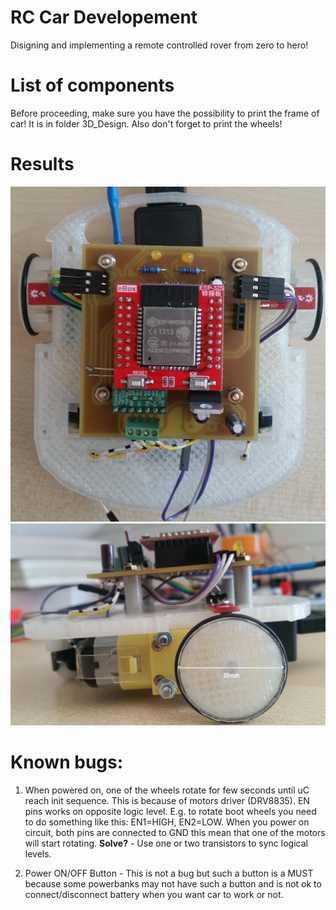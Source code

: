 # RC Car Developement

Disigning and implementing a remote controlled rover from zero to hero!

# List of components
Before proceeding, make sure you have the possibility to print the frame of car! It is in folder 3D_Design. Also don't forget to print the wheels!



# Results

![final1](docs/final1.jpg)
![final2](docs/final2.jpg)

# Known bugs:
  1. When powered on, one of the wheels rotate for few seconds until uC reach init sequence. This is because of motors driver (DRV8835). EN pins works on opposite logic level. E.g. to rotate boot wheels you need to do something like this: EN1=HIGH, EN2=LOW. When you power on circuit, both pins are connected to GND this mean that one of the motors will start rotating.
  **Solve?** - Use one or two transistors to sync logical levels. 
  
  2. Power ON/OFF Button - This is not a bug but such a button is a MUST because some powerbanks may not have such a button and is not ok to connect/disconnect battery when you want car to work or not.